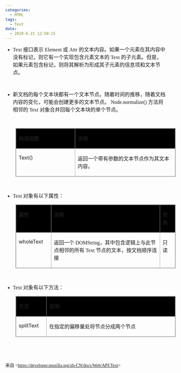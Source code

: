 ```yaml
---
categories:
  - HTML
tags:
  - Text
date:
  - 2020-6-21 12:50:15
---
```


<ul>
    <li>&ZeroWidthSpace;&ZeroWidthSpace;<span style="font-family:&quot;Comic Sans MS&quot;; font-size:12pt">Text
        </span><span style="font-family:&quot;Microsoft YaHei UI&quot;; font-size:12pt">接口表示</span><span
            style="font-family:&quot;Comic Sans MS&quot;; font-size:12pt"> Element </span><span
            style="font-family:&quot;Microsoft YaHei UI&quot;; font-size:12pt">或</span><span
            style="font-family:&quot;Comic Sans MS&quot;; font-size:12pt"> Attr </span><span
            style="font-family:&quot;Microsoft YaHei UI&quot;; font-size:12pt">的文本内容。如果一个元素在其内容中没有标记，则它有一个实现包含元素文本的</span><span
            style="font-family:&quot;Comic Sans MS&quot;; font-size:12pt"> Text </span><span
            style="font-family:&quot;Microsoft YaHei UI&quot;; font-size:12pt">的子元素。但是，如果元素包含标记，则将其解析为形成其子元素的信息项和文本节点。</span>
    </li>
</ul>
<p style="margin-left:0; margin-right:0"><br></p>
<ul style="list-style-type:disc">
    <li><span
            style="font-family:&quot;Microsoft YaHei UI&quot;; font-size:12.0pt">新文档的每个文本块都有一个文本节点。随着时间的推移，随着文档内容的变化，可能会创建更多的文本节点。</span><span
            style="font-family:&quot;Comic Sans MS&quot;; font-size:12.0pt"> Node.normalize() </span><span
            style="font-family:&quot;Microsoft YaHei UI&quot;; font-size:12.0pt">方法将相邻的</span><span
            style="font-family:&quot;Comic Sans MS&quot;; font-size:12.0pt"> Text </span><span
            style="font-family:&quot;Microsoft YaHei UI&quot;; font-size:12.0pt">对象合并回每个文本块的单个节点。</span></li>
</ul>
<p style="margin-left:0; margin-right:0"><br></p>
<table border="1" cellpadding="0" cellspacing="0" summary=""
    style="border-collapse:collapse; border-color:#a3a3a3; border-style:solid; border-width:1pt; direction:ltr; margin-left:.3333in">
    <tbody>
        <tr>
            <td
                style="background-color:black; border-color:#a3a3a3; border-style:solid; border-width:1pt; vertical-align:top; width:1.7916in">
                <p style="margin-left:0; margin-right:0"><strong>构造函数</strong></p>
            </td>
            <td
                style="background-color:black; border-color:#a3a3a3; border-style:solid; border-width:1pt; vertical-align:top; width:3.1819in">
                <p style="margin-left:0; margin-right:0"><strong>说明</strong></p>
            </td>
        </tr>
        <tr>
            <td style="border-color:#a3a3a3; border-style:solid; border-width:1pt; vertical-align:top; width:1.7916in">
                <p style="margin-left:0; margin-right:0">Text()</p>
            </td>
            <td style="border-color:#a3a3a3; border-style:solid; border-width:1pt; vertical-align:top; width:3.1819in">
                <p style="margin-left:0; margin-right:0">返回一个带有参数的文本节点作为其文本内容。</p>
            </td>
        </tr>
    </tbody>
</table>
<p style="margin-left:0; margin-right:0"><br></p>
<ul style="list-style-type:disc">
    <li><span style="font-family:&quot;Comic Sans MS&quot;; font-size:12.0pt">Text</span><span
            style="font-family:&quot;Comic Sans MS&quot;; font-size:12.0pt"> </span><span
            style="font-family:&quot;Microsoft YaHei UI&quot;; font-size:12.0pt">对象有以下属性：</span></li>
</ul>
<table border="1" cellpadding="0" cellspacing="0" summary=""
    style="border-collapse:collapse; border-color:#a3a3a3; border-style:solid; border-width:1pt; direction:ltr; margin-left:.3333in">
    <tbody>
        <tr>
            <td
                style="background-color:black; border-color:#a3a3a3; border-style:solid; border-width:1pt; vertical-align:top; width:1.175in">
                <p style="margin-left:0; margin-right:0"><strong>属性</strong></p>
            </td>
            <td
                style="background-color:black; border-color:#a3a3a3; border-style:solid; border-width:1pt; vertical-align:top; width:6.0756in">
                <p style="margin-left:0; margin-right:0"><strong>说明</strong></p>
            </td>
            <td
                style="background-color:black; border-color:#a3a3a3; border-style:solid; border-width:1pt; vertical-align:top; width:.5in">
                <p style="margin-left:0; margin-right:0"><strong>状态</strong></p>
            </td>
        </tr>
        <tr>
            <td style="border-color:#a3a3a3; border-style:solid; border-width:1pt; vertical-align:top; width:1.175in">
                <p style="margin-left:0; margin-right:0">wholeText</p>
            </td>
            <td style="border-color:#a3a3a3; border-style:solid; border-width:1pt; vertical-align:top; width:6.0756in">
                <p style="margin-left:0; margin-right:0"><span
                        style="font-family:&quot;Microsoft YaHei UI&quot;">返回一个</span><span
                        style="font-family:&quot;Comic Sans MS&quot;"> DOMString</span><span
                        style="font-family:&quot;Microsoft YaHei UI&quot;">，其中包含逻辑上与此节点相邻的所有</span><span
                        style="font-family:&quot;Comic Sans MS&quot;"> Text </span><span
                        style="font-family:&quot;Microsoft YaHei UI&quot;">节点的文本，按文档顺序连接</span></p>
            </td>
            <td style="border-color:#a3a3a3; border-style:solid; border-width:1pt; vertical-align:top; width:.5in">
                <p style="margin-left:0; margin-right:0">只读</p>
            </td>
        </tr>
    </tbody>
</table>
<p style="margin-left:0; margin-right:0"><br></p>
<ul style="list-style-type:disc">
    <li><span style="font-family:&quot;Comic Sans MS&quot;; font-size:12.0pt">Text</span><span
            style="font-family:&quot;Comic Sans MS&quot;; font-size:12.0pt"> </span><span
            style="font-family:&quot;Microsoft YaHei UI&quot;; font-size:12.0pt">对象有以下方法：</span></li>
</ul>
<table border="1" cellpadding="0" cellspacing="0" summary=""
    style="border-collapse:collapse; border-color:#a3a3a3; border-style:solid; border-width:1pt; direction:ltr; margin-left:.3333in">
    <tbody>
        <tr>
            <td
                style="background-color:black; border-color:#a3a3a3; border-style:solid; border-width:1pt; vertical-align:top; width:.9402in">
                <p style="margin-left:0; margin-right:0"><strong>方法</strong></p>
            </td>
            <td
                style="background-color:black; border-color:#a3a3a3; border-style:solid; border-width:1pt; vertical-align:top; width:6.7833in">
                <p style="margin-left:0; margin-right:0"><strong>说明</strong></p>
            </td>
        </tr>
        <tr>
            <td style="border-color:#a3a3a3; border-style:solid; border-width:1pt; vertical-align:top; width:.9402in">
                <p style="margin-left:0; margin-right:0">splitText</p>
            </td>
            <td style="border-color:#a3a3a3; border-style:solid; border-width:1pt; vertical-align:top; width:6.7833in">
                <p style="margin-left:0; margin-right:0">在指定的偏移量处将节点分成两个节点</p>
            </td>
        </tr>
    </tbody>
</table>
<p style="margin-left:0; margin-right:0"><br></p>
<p style="margin-left:0; margin-right:0"><br></p>
<p><span style="font-family:&quot;Microsoft YaHei UI&quot;">来自</span><span
        style="font-family:&quot;Comic Sans MS&quot;"> &lt;</span><a
        data-cke-saved-href="https://developer.mozilla.org/zh-CN/docs/Web/API/Text"
        href="https://developer.mozilla.org/zh-CN/docs/Web/API/Text"><span
            style="font-family:&quot;Comic Sans MS&quot;">https://developer.mozilla.org/zh-CN/docs/Web/API/Text</span></a><span
        style="font-family:&quot;Comic Sans MS&quot;">&gt; </span></p>
